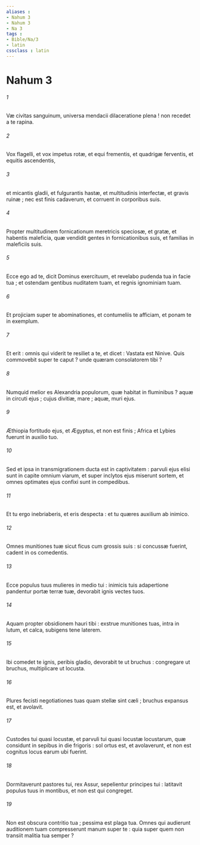 ```yaml
---
aliases : 
- Nahum 3
- Nahum 3
- Na 3
tags : 
- Bible/Na/3
- latin
cssclass : latin
---
```


# Nahum 3

###### 1
Væ civitas sanguinum, universa mendacii dilaceratione plena ! non recedet a te rapina.
###### 2
Vox flagelli, et vox impetus rotæ, et equi frementis, et quadrigæ ferventis, et equitis ascendentis,
###### 3
et micantis gladii, et fulgurantis hastæ, et multitudinis interfectæ, et gravis ruinæ ; nec est finis cadaverum, et corruent in corporibus suis.
###### 4
Propter multitudinem fornicationum meretricis speciosæ, et gratæ, et habentis maleficia, quæ vendidit gentes in fornicationibus suis, et familias in maleficiis suis.
###### 5
Ecce ego ad te, dicit Dominus exercituum, et revelabo pudenda tua in facie tua ; et ostendam gentibus nuditatem tuam, et regnis ignominiam tuam.
###### 6
Et projiciam super te abominationes, et contumeliis te afficiam, et ponam te in exemplum.
###### 7
Et erit : omnis qui viderit te resiliet a te, et dicet : Vastata est Ninive. Quis commovebit super te caput ? unde quæram consolatorem tibi ?
###### 8
Numquid melior es Alexandria populorum, quæ habitat in fluminibus ? aquæ in circuti ejus ; cujus divitiæ, mare ; aquæ, muri ejus.
###### 9
Æthiopia fortitudo ejus, et Ægyptus, et non est finis ; Africa et Lybies fuerunt in auxilio tuo.
###### 10
Sed et ipsa in transmigrationem ducta est in captivitatem : parvuli ejus elisi sunt in capite omnium viarum, et super inclytos ejus miserunt sortem, et omnes optimates ejus confixi sunt in compedibus.
###### 11
Et tu ergo inebriaberis, et eris despecta : et tu quæres auxilium ab inimico.
###### 12
Omnes munitiones tuæ sicut ficus cum grossis suis : si concussæ fuerint, cadent in os comedentis.
###### 13
Ecce populus tuus mulieres in medio tui : inimicis tuis adapertione pandentur portæ terræ tuæ, devorabit ignis vectes tuos.
###### 14
Aquam propter obsidionem hauri tibi : exstrue munitiones tuas, intra in lutum, et calca, subigens tene laterem.
###### 15
Ibi comedet te ignis, peribis gladio, devorabit te ut bruchus : congregare ut bruchus, multiplicare ut locusta.
###### 16
Plures fecisti negotiationes tuas quam stellæ sint cæli ; bruchus expansus est, et avolavit.
###### 17
Custodes tui quasi locustæ, et parvuli tui quasi locustæ locustarum, quæ considunt in sepibus in die frigoris : sol ortus est, et avolaverunt, et non est cognitus locus earum ubi fuerint.
###### 18
Dormitaverunt pastores tui, rex Assur, sepelientur principes tui : latitavit populus tuus in montibus, et non est qui congreget.
###### 19
Non est obscura contritio tua ; pessima est plaga tua. Omnes qui audierunt auditionem tuam compresserunt manum super te : quia super quem non transiit malitia tua semper ?
